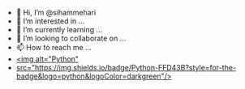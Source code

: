 - 👋 Hi, I’m @sihammehari
- 👀 I’m interested in ...
- 🌱 I’m currently learning ...
- 💞️ I’m looking to collaborate on ...
- 📫 How to reach me ...
- <a href="https://www.linkedin.com/in/montesrocio/"><img alt="Python" 
- src="https://img.shields.io/badge/Python-FFD43B?style=for-the-badge&logo=python&logoColor=darkgreen"/></a>


<!---
sihammehari/sihammehari is a ✨ special ✨ repository because its `README.md` (this file) appears on your GitHub profile.
You can click the Preview link to take a look at your changes.
--->

